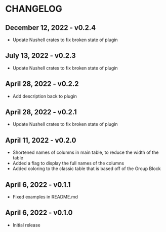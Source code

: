 # CHANGELOG

## December 12, 2022 - v0.2.4

- Update Nushell crates to fix broken state of plugin

## July 13, 2022 - v0.2.3

- Update Nushell crates to fix broken state of plugin

## April 28, 2022 - v0.2.2

- Add description back to plugin

## April 28, 2022 - v0.2.1

- Update Nushell crates to fix broken state of plugin

## April 11, 2022 - v0.2.0

- Shortened names of columns in main table, to reduce the width of the table
- Added a flag to display the full names of the columns
- Added coloring to the classic table that is based off of the Group Block

## April 6, 2022 - v0.1.1

- Fixed examples in README.md

## April 6, 2022 - v0.1.0

- Initial release
